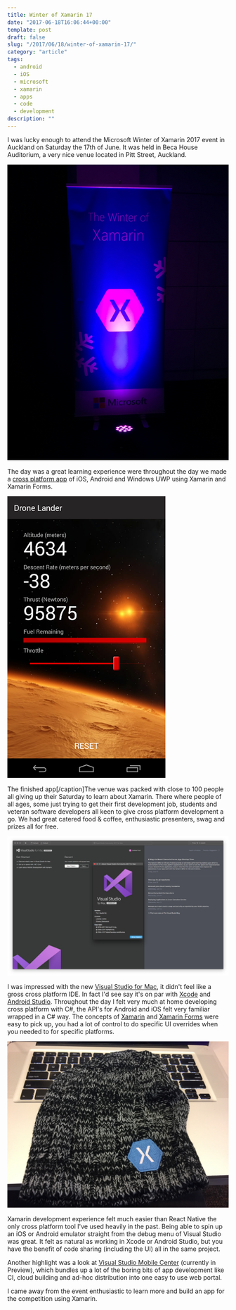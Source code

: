 ```yaml
---
title: Winter of Xamarin 17
date: "2017-06-18T16:06:44+00:00"
template: post
draft: false
slug: "/2017/06/18/winter-of-xamarin-17/"
category: "article"
tags:
  - android
  - iOS
  - microsoft
  - xamarin
  - apps
  - code
  - development
description: ""
---
```


I was lucky enough to attend the Microsoft Winter of Xamarin 2017 event in Auckland on Saturday the 17th of June. It was held in Beca House Auditorium, a very nice venue located in Pitt Street, Auckland.

![Xamarin Winter of Code](./xamarin-winter-of-code.jpg)

The day was a great learning experience were throughout the day we made a [cross platform app](https://github.com/ovishesh/Winter-of-Xamarin) of iOS, Android and Windows UWP using Xamarin and Xamarin Forms.

![App Updated Controls](./app-updated-controls.png)

The finished app[/caption]The venue was packed with close to 100 people all giving up their Saturday to learn about Xamarin. There where people of all ages, some just trying to get their first development job, students and veteran software developers all keen to give cross platform development a go. We had great catered food &amp; coffee, enthusiastic presenters, swag and prizes all for free.

![Visual Studio for Mac](./visual-studio.png)

I was impressed with the new [Visual Studio for Mac](https://www.visualstudio.com/vs/visual-studio-mac/), it didn't feel like a gross cross platform IDE. In fact I'd see say it's on par with [Xcode](https://developer.apple.com/xcode/) and [Android Studio](https://developer.android.com/studio/index.html). Throughout the day I felt very much at home developing cross platform with C#, the API's for Android and iOS felt very familiar wrapped in a C# way. The concepts of [Xamarin](https://www.xamarin.com/) and [Xamarin Forms](https://www.xamarin.com/forms) were easy to pick up, you had a lot of control to do specific UI overrides when you needed to for specific platforms.

![Free swag! Xamarin beanie](./xamarin-beanie.jpg)

Xamarin development experience felt much easier than React Native the only cross platform tool I've used heavily in the past. Being able to spin up an iOS or Android emulator straight from the debug menu of Visual Studio was great. It felt as natural as working in Xcode or Android Studio, but you have the benefit of code sharing (including the UI) all in the same project.

Another highlight was a look at [Visual Studio Mobile Center](https://www.visualstudio.com/vs/mobile-center/) (currently in Preview), which bundles up a lot of the boring bits of app development like CI, cloud building and ad-hoc distribution into one easy to use web portal.

I came away from the event enthusiastic to learn more and build an app for the competition using Xamarin.
